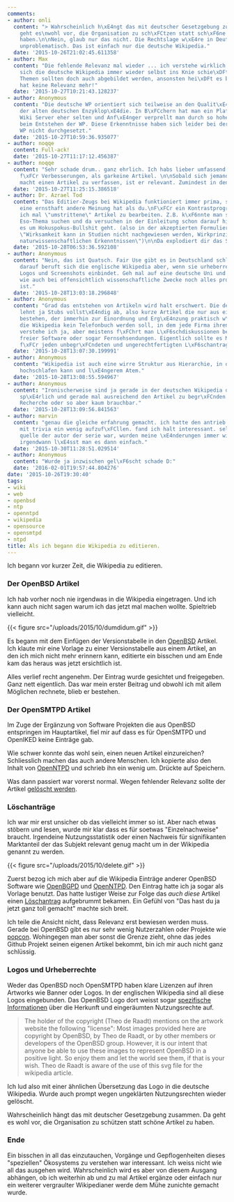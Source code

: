 ```yaml
---
comments:
- author: onli
  content: "> Wahrscheinlich h\xE4ngt das mit deutscher Gesetzgebung zusammen. Da
    geht es\nwohl vor, die Organisation zu sch\xFCtzen statt sch\xF6ne Artikel zu
    haben.\n\nNein, glaub nur das nicht. Die Rechtslage w\xE4re in Deutschland v\xF6llig
    unproblematisch. Das ist einfach nur die deutsche Wikipedia."
  date: '2015-10-26T21:02:45.611358'
- author: Max
  content: "Die fehlende Relevanz mal wieder ... ich verstehe wirklich nicht warum
    sich die deutsche Wikipedia immer wieder selbst ins Knie schie\xDFt. Gerade seltene
    Themen sollten doch auch abgebildet werden, ansonsten hei\xDFt es bald: Wikipedia
    hat keine Relevanz mehr!"
  date: '2015-10-27T10:21:43.128237'
- author: Anonymous
  content: "Die deutsche WP orientiert sich teilweise an den Qualit\xE4tsanspr\xFCchen
    der alten deutschen Enzyklop\xE4die. In B\xFCchern hat man ein Platzproblem, auf
    Wiki Server eher selten und Anf\xE4nger verprellt man durch so hohe Anspr\xFCche
    beim Entstehen der WP. Diese Erkenntnisse haben sich leider bei der deutschsprachigen
    WP nicht durchgesetzt."
  date: '2015-10-27T10:59:36.935077'
- author: noqqe
  content: Full-ack!
  date: '2015-10-27T11:17:12.456387'
- author: noqqe
  content: "Sehr schade drum.. ganz ehrlich. Ich habs lieber umfassend und mit Raum
    f\xFCr Verbesserungen, als garkeine Artikel. \n\nSobald sich jemand die M\xFChe
    macht einen Artikel zu verfassen, ist er relevant. Zumindest in den meinsten F\xE4llen."
  date: '2015-10-27T11:25:15.386518'
- author: Dr. Azrael Tod
  content: "Das Editier-Zeugs bei Wikipedia funktioniert immer prima, so lange keiner
    eine ernsthaft andere Meinung hat als du.\nF\xFCr ein Kontrastprogramm empfehle
    ich mal \"umstrittene\" Artikel zu bearbeiten. Z.B. k\xF6nnte man sich irgendein
    Eso-Thema suchen und da versuchen in der Einleitung schon darauf hinzuweisen dass
    es um Hokuspokus-Bullshit geht. (also in der akzeptierten Formulierung al\xE1
    \"Wirksamkeit kann in Studien nicht nachgewiesen werden, Wirkprinzip widerspricht
    naturwissenschaftlichen Erkenntnissen\")\n\nDa explodiert dir das System ins Gesicht."
  date: '2015-10-28T06:53:36.592108'
- author: Anonymous
  content: "Nein, das ist Quatsch. Fair Use gibt es in Deutschland schlichtweg nicht,
    darauf beruft sich die englische Wikipedia aber, wenn sie urheberrechtlich gesch\xFCtzte
    Logos und Screenshots einbindet. Geh mal auf eine deutsche Uni und du wei\xDFt,
    wie auch bei offensichtlich wissenschaftliche Zwecke noch alles problematisch
    ist."
  date: '2015-10-28T13:03:18.296848'
- author: Anonymous
  content: "Grad das entstehen von Artikeln wird halt erschwert. Die deutsche Wikipedia
    lehnt ja Stubs vollst\xE4ndig ab, also kurze Artikel die nur aus einem Absatz
    bestehen, der immerhin zur Einordnung und Erg\xE4nzung praktisch w\xE4re.\n\nDas
    die Wikipedia kein Telefonbuch werden soll, in dem jede Firma ihren Platz findet
    verstehe ich ja, aber meistens f\xFChrt man L\xF6schdiskussionen bei bekannter
    freier Software oder sogar Fernsehsendungen. Eigentlich sollte es Maluspunkte
    f\xFCr jeden unbegr\xFCndeten und ungerechtfertigten L\xF6schantrag geben."
  date: '2015-10-28T13:07:30.199991'
- author: Anonymous
  content: "Wikipedia ist auch eine wirre Struktur aus Hierarchie, in der man sich
    hochschlafen kann und l\xE4ngerem Atem."
  date: '2015-10-28T13:08:55.594967'
- author: Anonymous
  content: "Ironischerweise sind ja gerade in der deutschen Wikipedia die Quellenangaben
    sp\xE4rlich und gerade mal ausreichend den Artikel zu begr\xFCnden, f\xFCr weitere
    Recherche oder so aber kaum brauchbar."
  date: '2015-10-28T13:09:56.841563'
- author: marvin
  content: "genau die gleiche erfahrung gemacht. ich hatte den antrieb serien beitr\xE4ge
    mit trivia ein wenig aufzuf\xFCllen. fand ich halt interessant. selbst wenn die
    quelle der autor der serie war, wurden meine \xE4nderungen immer wieder gel\xF6scht.
    irgendwann l\xE4sst man es dann einfach."
  date: '2015-10-30T11:28:51.029514'
- author: Anonymous
  content: "Wurde ja inzwischen gel\xF6scht schade D:"
  date: '2016-02-01T19:57:44.804276'
date: '2015-10-26T19:30:40'
tags:
- wiki
- web
- openbsd
- ntp
- openntpd
- wikipedia
- opensource
- opensmtpd
- ntpd
title: Als ich begann die Wikipedia zu editieren.
---
```


Ich begann vor kurzer Zeit, die Wikipedia zu editieren.

### Der OpenBSD Artikel

Ich hab vorher noch nie irgendwas in die Wikipedia eingetragen. Und ich
kann auch nicht sagen warum ich das jetzt mal machen wollte. Spieltrieb
vielleicht.

{{< figure src="/uploads/2015/10/dumdidum.gif" >}}

Es begann mit dem Einfügen der Versionstabelle in den
[OpenBSD](https://de.wikipedia.org/wiki/OpenBSD) Artikel. Ich klaute mir eine
Vorlage zu einer Versionstabelle aus einem Artikel, an den ich mich nicht
mehr erinnern kann, editierte ein bisschen und am Ende kam das heraus was
jetzt ersichtlich ist.

Alles verlief recht angenehm. Der Eintrag wurde gesichtet und freigegeben.
Ganz nett eigentlich. Das war mein erster Beitrag und obwohl ich mit allem
Möglichen rechnete, blieb er bestehen.

### Der OpenSMTPD Artikel

Im Zuge der Ergänzung von Software Projekten die aus OpenBSD entspringen im
Hauptartikel, fiel mir auf dass es für OpenSMTPD und OpenIKED keine
Einträge gab.

Wie schwer konnte das wohl sein, einen neuen Artikel einzureichen?
Schliesslich machen das auch andere Menschen. Ich kopierte also den
Inhalt von [OpenNTPD](https://de.wikipedia.org/wiki/OpenNTPD) und schrieb ihn ein
wenig um. Drückte auf Speichern.

Was dann passiert war vorerst normal. Wegen fehlender Relevanz sollte der
Artikel [gelöscht werden](https://de.wikipedia.org/wiki/Wikipedia:Löschkandidaten/23._Oktober_2015#OpenSMTPD).

### Löschanträge

Ich war mir erst unsicher ob das vielleicht immer so ist. Aber nach etwas
stöbern und lesen, wurde mir klar dass es für soetwas "Einzelnachweise"
braucht. Irgendeine Nutzungsstatistik oder einen Nachweis für signifikanten
Marktanteil der das Subjekt relevant genug macht um in der Wikipedia
genannt zu werden.

{{< figure src="/uploads/2015/10/delete.gif" >}}

Zuerst bezog ich mich aber auf die Wikipedia Einträge anderer OpenBSD
Software wie [OpenBGPD](https://de.wikipedia.org/wiki/OpenBPGD) und
[OpenNTPD](https://de.wikipedia.org/wiki/OpenNTPD). Den Eintrag hatte ich ja
sogar als Vorlage benutzt. Das hatte lustiger Weise zur Folge das *auch
diese* Artikel einen
[Löschantrag](https://de.wikipedia.org/wiki/Wikipedia:Löschkandidaten/23._Oktober_2015)
aufgebrummt bekamen. Ein Gefühl von "Das hast du ja jetzt ganz toll
gemacht" machte sich breit.

Ich teile die Ansicht nicht, dass Relevanz erst bewiesen werden muss.
Gerade bei OpenBSD gibt es nur sehr wenig Nutzerzahlen oder Projekte wie
[popcon](http://popcon.debian.org). Wohingegen man aber sonst die Grenze
zieht, ohne das jedes Github Projekt seinen eigenen Artikel bekommt, bin
ich mir auch nicht ganz schlüssig.

### Logos und Urheberrechte

Weder das OpenBSD noch OpenSMTPD haben klare Lizenzen auf ihren Artworks
wie Banner oder Logos. In der englischen Wikipedia sind all diese Logos
eingebunden. Das OpenBSD Logo dort weisst sogar [spezifische
Informationen](https://en.wikipedia.org/wiki/File:OpenBSD_Logo_-_Cartoon_Puffy_with_textual_logo_below.svg) über
die Herkunft und eingeräumten Nutzungsrechte auf.

> The holder of the copyright (Theo de Raadt) mentions on the artwork website the following "license": Most images provided here are copyright by OpenBSD, by Theo de Raadt, or by other members or developers of the OpenBSD group. However, it is our intent that anyone be able to use these images to represent OpenBSD in a positive light. So enjoy them and let the world see them, if that is your wish.
> Theo de Raadt is aware of the use of this svg file for the wikipedia article.

Ich lud also mit einer ähnlichen Übersetzung das Logo in die deutsche
Wikipedia. Wurde auch prompt wegen ungeklärten Nutzungsrechten wieder
gelöscht.

Wahrscheinlich hängt das mit deutscher Gesetzgebung zusammen. Da geht es
wohl vor, die Organisation zu schützen statt schöne Artikel zu haben.

### Ende

Ein bisschen in all das einzutauchen, Vorgänge und Gepflogenheiten dieses
"speziellen" Ökosystems zu verstehen war interessant. Ich weiss nicht wie
all das ausgehen wird. Wahrscheinlich wird es aber von diesem Ausgang
abhängen, ob ich weiterhin ab und zu mal Artikel ergänze oder einfach nur
ein weiterer vergraulter Wikipedianer werde dem Mühe zunichte gemacht
wurde.